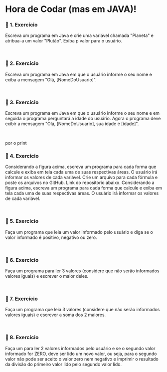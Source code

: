 # Hora de Codar (mas em JAVA)!

### 📝 1. Exercício
 Escreva um programa em Java e crie uma variável chamada "Planeta" e atribua-a um valor "Plutão". Exiba p valor para o usuário.

<br>

### 📝 2. Exercício
Escreva um programa em Java em que o usuário informe o seu nome e exiba a mensagem "Olá, [NomeDoUsuario]".
  
<br>

### 📝 3. Exercício 
 Escreva um programa em Java em que o usuário informe o seu nome e em seguida o programa perguntará a idade do usuário. Agora o programa deve exibir a mensagem "Olá, [NomeDoUsuario], sua idade é [idade]".

 <br>

por o print

 ### 📝 4. Exercício
 Considerando a figura acima, escreva um programa para cada forma que calcule e exiba em tela cada uma de suas respectivas áreas. O usuário irá informar os valores de cada variável. Crie um arquivo para cada fórmula e poste os  arquivos no GitHub. Link do repositório abaixo. Considerando a figura acima, escreva um programa para cada forma que calcule e exiba em tela cada uma de suas respectivas áreas. O usuário irá informar os valores de cada variável.

 <br>

 ### 📝 5. Exercício
 Faça um programa que leia um valor informado pelo usuário e diga se o valor informado é positivo, negativo ou zero.

 <br>

  ### 📝 6. Exercício
Faça um programa para ler 3 valores (considere que não serão informados valores iguais) e escrever o maior deles.

<br>

 ### 📝 7. Exercício
 Faça um programa que leia  3 valores (considere que não serão informados valores iguais) e escrever a soma dos 2 maiores. 

 <br>

  ### 📝 8. Exercício
  Faça um para ler 2 valores informados pelo usuário e se o segundo valor informado for ZERO, deve ser lido um novo valor, ou seja, para o segundo valor não pode ser aceito o valor zero nem negativo e imprimir o resultado da divisão do primeiro valor lido pelo segundo valor lido. 